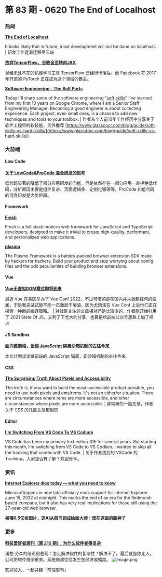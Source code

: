 # 第 83 期 - 0620 The End of Localhost
### 热闻
[**The End of Localhost**](https://dx.tips/the-end-of-localhost)

It looks likely that in future, most development will not be done on localhost. | 研发工作逐渐迁移至云端

[**放弃TensorFlow，谷歌全面转向JAX**](https://www.toutiao.com/article/7109380480004571680/)

曾经无处不在的机器学习工具 TensorFlow 已经悄悄落后，而 Facebook 在 2017 年开源的 PyTorch 正在成为这个领域的霸主。

[**Software Engineering - The Soft Parts**](https://addyosmani.com/blog/software-engineering-soft-parts/)

Today I'll share some of the software engineering "[soft skills](https://www.glassdoor.com/blog/guide/soft-skills-vs-hard-skills/)" I've learned from my first 10 years on Google Chrome, where I am a Senior Staff Engineering Manager.
Becoming a good engineer is about collecting experience. Each project, even small ones, is a chance to add new techniques and tools to your toolbox. | 作者从个人前10年工作经历中分享关于软件工程师的软技能，另外推荐 [https://www.glassdoor.com/blog/guide/soft-skills-vs-hard-skills/](https://www.glassdoor.com/blog/guide/soft-skills-vs-hard-skills/)

### 大前端
#### Low Code
[**关于 LowCode&ProCode 混合研发的思考**](https://mp.weixin.qq.com/s/TY3VXjkSmsQoT47xma3wig)

低代码显著的降低了部分应用研发的门槛，但是依然存在一部分应用一直拒绝低代码，分析原因主要是组件复杂、页面逻辑多、定制化强等等。ProCode 和低代码的混合研发是大势所趋。

#### Framework
[**Fresh**](https://fresh.deno.dev/)

Fresh is a full stack modern web framework for JavaScript and TypeScript developers, designed to make it trivial to create high-quality, performant, and personalized web applications.

[**plasmo**](https://github.com/PlasmoHQ/plasmo)

The Plasmo Framework is a battery-packed browser extension SDK made by hackers for hackers. Build your product and stop worrying about config files and the odd peculiarities of building browser extensions.

#### Vue
[**Vue无虚拟DOM模式即将到来**](https://mp.weixin.qq.com/s/HlVTGsgIPbTjIqxqfk1izQ)

最近 Vue 在美国举办了 Vue Conf 2022，不过可惜的是在国内并未掀起任何的波澜，于是我来试试能不能一石激起千层浪，因为尤雨溪在 Vue Conf 上说他们正在探索一种新的编译策略。 | 对社区关注的文章相对还是比较少的，作者刚开始引用了 2021 State Of JS，又列了下尤大的分享，也算是给前端公众号思路上加了把火

#### JS Sandbox
[**面向微前端，谈谈 JavaScript 隔离沙箱机制的古往今来**](https://mp.weixin.qq.com/s/mEWCGHDH3CU5MWeHtizGPA)

本文计划谈谈微前端的 JavaScript 隔离，即沙箱机制的古往今来。

#### CSS
[**The Surprising Truth About Pixels and Accessibility**](https://www.joshwcomeau.com/css/surprising-truth-about-pixels-and-accessibility/)

The truth is, if you want to build the most-accessible product possible, you need to use both pixels and ems/rems. It's not an either/or situation. There are circumstances where rems are more accessible, and other circumstances where pixels are more accessible. | 非常棒的一篇文章，作者关于 CSS 的几篇文章都很赞

#### Editor
[**I’m Switching From VS Code To VS Codium**](https://ruky.me/2022/06/11/im-switching-form-vs-code-to-vs-codium/)

VS Code has been my primary text editor/ IDE for several years. But starting this month, I’m switching from VS Code to VS Codium. I wanted to skip all the tracking that comes with VS Code. | 关于作者提到的 VSCode 的 Tracking，大家是否有了解？欢迎分享。

### 资讯
[**Internet Explorer dies today — what you need to know**](https://www.tomsguide.com/news/internet-explorer-officially-dies-tomorrow-what-you-need-to-know)

Microsoft(opens in new tab) officially ends support for Internet Explorer June 15, 2022 at midnight. This marks the end of an era for the Redmond-based company, but it also has very real implications for those still using the 27-year-old web browser.

[**被喂6.5亿张图片，这AI从菜鸟训成绘画大师！现在这画的超神了**](https://mp.weixin.qq.com/s/piR5sumqJZqAdXSJMDCSTQ)


### 更多
[**科技爱好者周刊（第 210 期）：为什么软件变得复杂**](http://www.ruanyifeng.com/blog/2022/06/weekly-issue-210.html)

诺拉·劳森的结论很悲观：怎么解决软件的复杂性？解决不了。最后就是你走人，公司把软件推倒重来。系统崩溃往往发生在经济收缩期。
![image.png](https://cdn.nlark.com/yuque/0/2020/png/85771/1605930034828-7fc81343-651f-4a15-8465-eebe5a23cf61.png#crop=0&crop=0&crop=1&crop=1&height=31&id=C5Hpa&margin=%5Bobject%20Object%5D&name=image.png&originHeight=90&originWidth=2186&originalType=binary&ratio=1&rotation=0&showTitle=false&size=14325&status=done&style=none&title=&width=746)


欢迎加入，一起共建「前端周刊」
